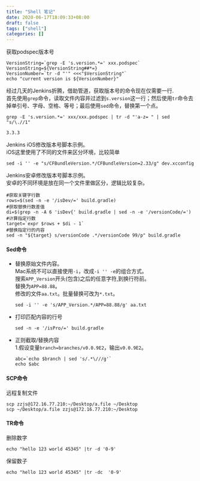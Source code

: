 ```yaml
---
title: "Shell 笔记"
date: 2020-06-17T18:09:33+08:00
draft: false
tags: ["shell"]
categories: []
---
```


获取podspec版本号

```text
VersionString=`grep -E 's.version.*=' xxx.podspec`
VersionString=${VersionString##*=}
VersionNumber=`tr -d "'" <<<"$VersionString"`
echo "current version is ${VersionNumber}"
```

经过几天的Jenkins折腾，借助管道，获取版本号的命令现在仅需要一行.  
首先使用`grep`命令，读取文件内容并过滤到`s.version`这一行；然后使用`tr`命令去掉单引号、字母、空格、等号；最后使用`sed`命令，替换第一个点。

```text
grep -E 's.version.*=' xxx/xxx.podspec | tr -d "'a-z= " | sed "s/\.//1"

3.3.3
```

Jenkins iOS修改版本号脚本示例。  
iOS这里使用了不同的文件来区分环境，比较简单

```text
sed -i '' -e "s/CFBundleVersion.*/CFBundleVersion=2.33/g" dev.xcconfig
```

Jenkins安卓修改版本号脚本示例。  
安卓的不同环境是放在同一个文件里做区分，逻辑比较复杂。

```text
#获取关键字行数    
rows=$(sed -n -e '/isDev/=' build.gradle)
#获取替换行数差值
di=$(grep -n -A 6 'isDev{' build.gradle | sed -n -e '/versionCode/=')
#计算指定行数 
target=`expr $rows + $di - 1`
#替换指定行的内容
sed -n "${target} s/versionCode .*/versionCode 99/p" build.gradle
```

#### Sed命令

+   替换原始文件内容。  
    Mac系统不可以直接使用`-i`，改成`-i '' -e`的组合方式。  
    搜索`APP_Version`开头(包含)之后的任意字符,到换行符前。  
    替换为`APP=88.88`。  
    修改的文件`aa.txt`。批量替换可改为`*.txt`。
    
    ```text
    sed -i '' -e 's/APP_Version.*/APP=88.88/g' aa.txt
    ```
    
+   打印匹配内容的行号
    
    ```text
    sed -n -e '/isPro/=' build.gradle
    ```
    
+   正则截取/替换内容  
    1.假设变量`branch=branches/v0.0.9E2`，输出`v0.0.9E2`。
    
    ```text
    abc=`echo $branch | sed 's/.*\///g'`
    echo $abc
    ```
    

#### SCP命令

远程复制文件

```text
scp zzjs@172.16.77.210:~/Desktop/a.file ~/Desktop
scp ~/Desktop/a.file zzjs@172.16.77.210:~/Desktop
```

#### TR命令

删除数字

```text
echo "hello 123 world 45345" |tr -d '0-9'
```

保留数子

```text
echo "hello 123 world 45345" |tr -dc  '0-9'
```
